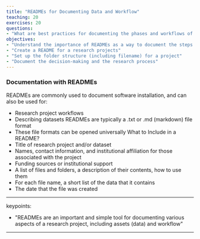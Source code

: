```yaml
---
title: "READMEs for Documenting Data and Workflow"
teaching: 20
exercises: 20
questions:
- "What are best practices for documenting the phases and workflows of a research project?"
objectives:
- "Understand the importance of READMEs as a way to document the steps of a research project"
- "Create a README for a research projects"
- "Set up the folder structure (including filename) for a project"
- "Document the decision-making and the research process"
---
```

### Documentation with READMEs
READMEs are commonly used to document software installation, and can also be used for:
- Research project workflows
- Describing datasets
READMEs are typically a .txt or .md (markdown) file format
- These file formats can be opened universally
What to Include in a README?
- Title of research project and/or dataset
- Names, contact information, and institutional affiliation for those associated with the project
- Funding sources or institutional support
- A list of files and folders, a description of their contents, how to use them
- For each file name, a short list of the data that it contains
- The date that the file was created
---
keypoints:
- "READMEs are an important and simple tool for documenting various aspects of a research project, including assets (data) and workflow"
---









